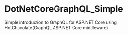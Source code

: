 # DotNetCoreGraphQL_Simple
Simple introduction to GraphQL for ASP.NET Core using HotChocolate(GraphQL ASP.NET Core middleware)

